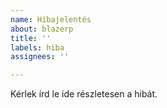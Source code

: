```yaml
---
name: Hibajelentés
about: blazerp
title: ''
labels: hiba
assignees: ''

---
```


Kérlek írd le ide részletesen a hibát.
